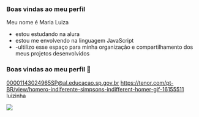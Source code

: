 ### Boas vindas ao meu perfil 

Meu nome é Maria Luiza

- estou estudando na alura
- estou me envolvendo na linguagem JavaScript
- -ultilizo esse espaço para minha organização e compartilhamento dos meus projetos desenvolvidos

 ### Boas vindas ao meu perfil 💋 

00001143024965SP@al.educacao.sp.gov.br
https://tenor.com/pt-BR/view/homero-indiferente-simpsons-indifferent-homer-gif-16155511
luizinha

![](https://media1.tenor.com/m/OZniHULlycoAAAAd/doggo-happy.gif)
